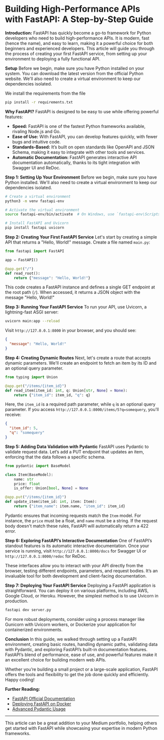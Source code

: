# Building High-Performance APIs with FastAPI: A Step-by-Step Guide

**Introduction:**
FastAPI has quickly become a go-to framework for Python developers who need to build high-performance APIs. It is modern, fast (hence the name), and easy to learn, making it a powerful choice for both beginners and experienced developers. This article will guide you through the process of creating your first FastAPI service, from setting up your environment to deploying a fully functional API.

**Setup**
Before we begin, make sure you have Python installed on your system. You can download the latest version from the official Python website. We'll also need to create a virtual environment to keep our dependencies isolated.

We install the requirements from the file

```bash
pip install -r requirements.txt
```

**Why FastAPI?**
FastAPI is designed to be easy to use while offering powerful features:

- **Speed:** FastAPI is one of the fastest Python frameworks available, rivaling Node.js and Go.
- **Ease of Use:** With FastAPI, you can develop features quickly, with fewer bugs and intuitive code.
- **Standards-Based:** It’s built on open standards like OpenAPI and JSON Schema, making it easy to integrate with other tools and services.
- **Automatic Documentation:** FastAPI generates interactive API documentation automatically, thanks to its tight integration with Swagger UI and ReDoc.

**Step 1: Setting Up Your Environment**
Before we begin, make sure you have Python installed. We'll also need to create a virtual environment to keep our dependencies isolated.

```bash
# Create a virtual environment
python3 -m venv fastapi-env

# Activate the virtual environment
source fastapi-env/bin/activate  # On Windows, use `fastapi-env\Scripts\activate`

# Install FastAPI and Uvicorn
pip install fastapi uvicorn
```

**Step 2: Creating Your First FastAPI Service**
Let's start by creating a simple API that returns a "Hello, World!" message. Create a file named `main.py`:

```python
from fastapi import FastAPI

app = FastAPI()

@app.get("/")
def read_root():
    return {"message": "Hello, World!"}
```

This code creates a FastAPI instance and defines a single GET endpoint at the root path (`/`). When accessed, it returns a JSON object with the message "Hello, World!"

**Step 3: Running Your FastAPI Service**
To run your API, use Uvicorn, a lightning-fast ASGI server:

```bash
uvicorn main:app --reload
```

Visit `http://127.0.0.1:8000` in your browser, and you should see:

```json
{
  "message": "Hello, World!"
}
```

**Step 4: Creating Dynamic Routes**
Next, let's create a route that accepts dynamic parameters. We'll create an endpoint to fetch an item by its ID and an optional query parameter.

```python
from typing import Union

@app.get("/items/{item_id}")
def read_item(item_id: int, q: Union[str, None] = None):
    return {"item_id": item_id, "q": q}
```

Here, the `item_id` is a required path parameter, while `q` is an optional query parameter. If you access `http://127.0.0.1:8000/items/5?q=somequery`, you'll receive:

```json
{
  "item_id": 5,
  "q": "somequery"
}
```

**Step 5: Adding Data Validation with Pydantic**
FastAPI uses Pydantic to validate request data. Let’s add a PUT endpoint that updates an item, enforcing that the data follows a specific schema.

```python
from pydantic import BaseModel

class Item(BaseModel):
    name: str
    price: float
    is_offer: Union[bool, None] = None

@app.put("/items/{item_id}")
def update_item(item_id: int, item: Item):
    return {"item_name": item.name, "item_id": item_id}
```

Pydantic ensures that incoming requests match the `Item` model. For instance, the `price` must be a float, and `name` must be a string. If the request body doesn't match these rules, FastAPI will automatically return a 422 error.

**Step 6: Exploring FastAPI’s Interactive Documentation**
One of FastAPI’s standout features is its automatic interactive documentation. Once your service is running, visit `http://127.0.0.1:8000/docs` for Swagger UI or `http://127.0.0.1:8000/redoc` for ReDoc.

These interfaces allow you to interact with your API directly from the browser, testing different endpoints, parameters, and request bodies. It’s an invaluable tool for both development and client-facing documentation.

**Step 7: Deploying Your FastAPI Service**
Deploying a FastAPI application is straightforward. You can deploy it on various platforms, including AWS, Google Cloud, or Heroku. However, the simplest method is to use Uvicorn in production.

```bash
fastapi dev server.py
```

For more robust deployments, consider using a process manager like Gunicorn with Uvicorn workers, or Dockerize your application for containerized environments.

**Conclusion**
In this guide, we walked through setting up a FastAPI environment, creating basic routes, handling dynamic paths, validating data with Pydantic, and exploring FastAPI’s built-in documentation features. FastAPI’s blend of performance, ease of use, and powerful features make it an excellent choice for building modern web APIs.

Whether you’re building a small project or a large-scale application, FastAPI offers the tools and flexibility to get the job done quickly and efficiently. Happy coding!

**Further Reading:**

- [FastAPI Official Documentation](https://fastapi.tiangolo.com/)
- [Deploying FastAPI on Docker](https://fastapi.tiangolo.com/deployment/docker/)
- [Advanced Pydantic Usage](https://pydantic-docs.helpmanual.io/)

---

This article can be a great addition to your Medium portfolio, helping others get started with FastAPI while showcasing your expertise in modern Python frameworks.
